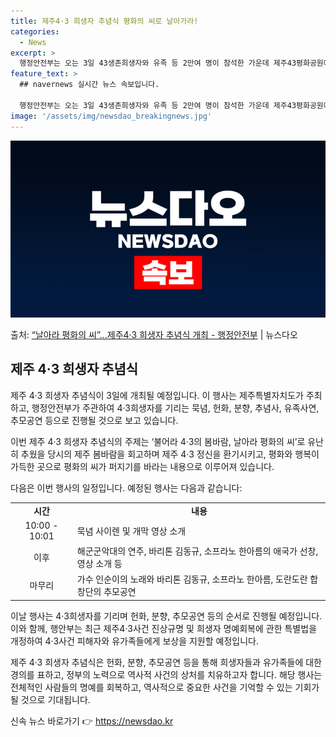 ```yaml
---
title: 제주4·3 희생자 추념식 평화의 씨로 날아가라!
categories:
  - News
excerpt: >
  행정안전부는 오는 3일 43생존희생자와 유족 등 2만여 명이 참석한 가운데 제주43평화공원에서 제76주년 4…
feature_text: >
  ## navernews 실시간 뉴스 속보입니다.

  행정안전부는 오는 3일 43생존희생자와 유족 등 2만여 명이 참석한 가운데 제주43평화공원에서 제76주년 4…
image: '/assets/img/newsdao_breakingnews.jpg'
---
```


![뉴스다오 속보](/assets/img/newsdao_breakingnews.jpg)

<p>출처: <a href="https://newsdao.kr/3489" rel="dofollow">“날아라 평화의 씨”…제주4·3 희생자 추념식 개최 - 행정안전부</a> | 뉴스다오</p>

<h2 data-ke-size="size26">제주 4·3 희생자 추념식</h2>
제주 4·3 희생자 추념식이 3일에 개최될 예정입니다. 이 행사는 제주특별자치도가 주최하고, 행정안전부가 주관하여 4·3희생자를 기리는 묵념, 헌화, 분향, 추념사, 유족사연, 추모공연 등으로 진행될 것으로 보고 있습니다.
<p data-ke-size="size16">이번 제주 4·3 희생자 추념식의 주제는 ‘불어라 4·3의 봄바람, 날아라 평화의 씨’로 유난히 추웠을 당시의 제주 봄바람을 회고하며 제주 4·3 정신을 환기시키고, 평화와 행복이 가득한 곳으로 평화의 씨가 퍼지기를 바라는 내용으로 이루어져 있습니다.</p>
다음은 이번 행사의 일정입니다. 예정된 행사는 다음과 같습니다:
<table>
  <tr>
    <td style="text-align: center; height: 17px;"><b>시간</b></td>
    <td style="text-align: center; height: 17px;"><b>내용</b></td>
  </tr>
  <tr>
    <td style="text-align: center;">10:00 - 10:01</td>
    <td>묵념 사이렌 및 개막 영상 소개</td>
  </tr>
  <tr>
    <td style="text-align: center;">이후</td>
    <td>해군군악대의 연주, 바리톤 김동규, 소프라노 한아름의 애국가 선창, 영상 소개 등</td>
  </tr>
  <tr>
    <td style="text-align: center;">마무리</td>
    <td>가수 인순이의 노래와 바리톤 김동규, 소프라노 한아름, 도란도란 합창단의 추모공연</td>
  </tr>
</table>

이날 행사는 4·3희생자를 기리며 헌화, 분향, 추모공연 등의 순서로 진행될 예정입니다. 이와 함께, 행안부는 최근 제주4·3사건 진상규명 및 희생자 명예회복에 관한 특별법을 개정하여 4·3사건 피해자와 유가족들에게 보상을 지원할 예정입니다. 

제주 4·3 희생자 추념식은 헌화, 분향, 추모공연 등을 통해 희생자들과 유가족들에 대한 경의를 표하고, 정부의 노력으로 역사적 사건의 상처를 치유하고자 합니다. 해당 행사는 전체적인 사람들의 명예를 회복하고, 역사적으로 중요한 사건을 기억할 수 있는 기회가 될 것으로 기대됩니다. 

신속 뉴스 바로가기 👉 <a href="https://newsdao.kr" rel="dofollow">https://newsdao.kr</a>


